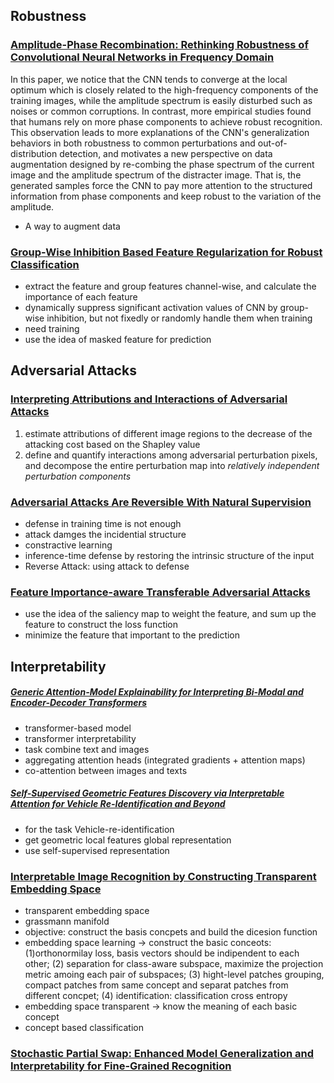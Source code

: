 ## Robustness

### [Amplitude-Phase Recombination: Rethinking Robustness of Convolutional Neural Networks in Frequency Domain](https://openaccess.thecvf.com/content/ICCV2021/html/Chen_Amplitude-Phase_Recombination_Rethinking_Robustness_of_Convolutional_Neural_Networks_in_Frequency_ICCV_2021_paper.html)
In this paper, we notice that the CNN tends to converge at the local optimum which is closely related to the high-frequency components of the training images, while the amplitude spectrum is easily disturbed such as noises or common corruptions. In contrast, more empirical studies found that humans rely on more phase components to achieve robust recognition. This observation leads to more explanations of the CNN's generalization behaviors in both robustness to common perturbations and out-of-distribution detection, and motivates a new perspective on data augmentation designed by re-combing the phase spectrum of the current image and the amplitude spectrum of the distracter image. That is, the generated samples force the CNN to pay more attention to the structured information from phase components and keep robust to the variation of the amplitude.

- A way to augment data

### [Group-Wise Inhibition Based Feature Regularization for Robust Classification](https://openaccess.thecvf.com/content/ICCV2021/html/Liu_Group-Wise_Inhibition_Based_Feature_Regularization_for_Robust_Classification_ICCV_2021_paper.html)

- extract the feature and group features channel-wise, and calculate the importance of each feature
- dynamically suppress significant activation values of CNN by group-wise inhibition, but not fixedly or randomly handle them when training
- need training
- use the idea of masked feature for prediction

## Adversarial Attacks

### [Interpreting Attributions and Interactions of Adversarial Attacks](https://openaccess.thecvf.com/content/ICCV2021/html/Wang_Interpreting_Attributions_and_Interactions_of_Adversarial_Attacks_ICCV_2021_paper.html)

1. estimate attributions of different image regions to the decrease of the attacking cost based on the
Shapley value
2. define and quantify interactions among
adversarial perturbation pixels, and decompose the entire perturbation map into *relatively independent perturbation components*

### [Adversarial Attacks Are Reversible With Natural Supervision](https://openaccess.thecvf.com/content/ICCV2021/html/Mao_Adversarial_Attacks_Are_Reversible_With_Natural_Supervision_ICCV_2021_paper.html)

- defense in training time is not enough
- attack damges the incidential structure
- constractive learning
- inference-time defense by restoring the intrinsic structure of the input
- Reverse Attack: using attack to defense 

### [Feature Importance-aware Transferable Adversarial Attacks](https://openaccess.thecvf.com/content/ICCV2021/papers/Wang_Feature_Importance-Aware_Transferable_Adversarial_Attacks_ICCV_2021_paper.pdf)

- use the idea of the saliency map to weight the feature, and sum up the feature to construct the loss function
- minimize the feature that important to the prediction 

## Interpretability

##### [Generic Attention-Model Explainability for Interpreting Bi-Modal and Encoder-Decoder Transformers](https://openaccess.thecvf.com/content/ICCV2021/html/Chefer_Generic_Attention-Model_Explainability_for_Interpreting_Bi-Modal_and_Encoder-Decoder_Transformers_ICCV_2021_paper.html)

- transformer-based model
- transformer interpretability
- task combine text and images
- aggregating attention heads (integrated gradients + attention maps)
- co-attention between images and texts

##### [Self-Supervised Geometric Features Discovery via Interpretable Attention for Vehicle Re-Identification and Beyond](https://openaccess.thecvf.com/content/ICCV2021/papers/Li_Self-Supervised_Geometric_Features_Discovery_via_Interpretable_Attention_for_Vehicle_Re-Identification_ICCV_2021_paper.pdf)

- for the task Vehicle-re-identification
- get geometric local features  global representation
- use self-supervised representation

### [Interpretable Image Recognition by Constructing Transparent Embedding Space](https://openaccess.thecvf.com/content/ICCV2021/html/Wang_Interpretable_Image_Recognition_by_Constructing_Transparent_Embedding_Space_ICCV_2021_paper.html)

- transparent embedding space
- grassmann manifold
- objective: construct the basis concpets and build the dicesion function
- embedding space learning -> construct the basic conceots: (1)orthonormilay loss, basis vectors should be indipendent to each other; (2) separation for class-aware subspace, maximize the projection metric amoing each pair of subspaces; (3) hight-level patches grouping, compact patches from same concept and separat patches from different concpet; (4) identification: classification cross entropy
- embedding space transparent -> know the meaning of each basic concept
- concept based classification

### [Stochastic Partial Swap: Enhanced Model Generalization and Interpretability for Fine-Grained Recognition]()
